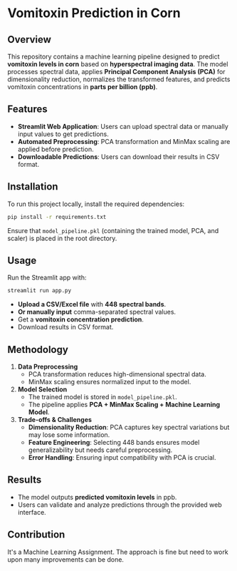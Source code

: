 # Vomitoxin Prediction in Corn

## Overview
This repository contains a machine learning pipeline designed to predict **vomitoxin levels in corn** based on **hyperspectral imaging data**. The model processes spectral data, applies **Principal Component Analysis (PCA)** for dimensionality reduction, normalizes the transformed features, and predicts vomitoxin concentrations in **parts per billion (ppb)**.

## Features
- **Streamlit Web Application**: Users can upload spectral data or manually input values to get predictions.
- **Automated Preprocessing**: PCA transformation and MinMax scaling are applied before prediction.
- **Downloadable Predictions**: Users can download their results in CSV format.

## Installation
To run this project locally, install the required dependencies:
```bash
pip install -r requirements.txt
```
Ensure that `model_pipeline.pkl` (containing the trained model, PCA, and scaler) is placed in the root directory.

## Usage
Run the Streamlit app with:
```bash
streamlit run app.py
```
- **Upload a CSV/Excel file** with **448 spectral bands**.
- **Or manually input** comma-separated spectral values.
- Get a **vomitoxin concentration prediction**.
- Download results in CSV format.

## Methodology
1. **Data Preprocessing**
   - PCA transformation reduces high-dimensional spectral data.
   - MinMax scaling ensures normalized input to the model.
2. **Model Selection**
   - The trained model is stored in `model_pipeline.pkl`.
   - The pipeline applies **PCA + MinMax Scaling + Machine Learning Model**.
3. **Trade-offs & Challenges**
   - **Dimensionality Reduction**: PCA captures key spectral variations but may lose some information.
   - **Feature Engineering**: Selecting 448 bands ensures model generalizability but needs careful preprocessing.
   - **Error Handling**: Ensuring input compatibility with PCA is crucial.

## Results
- The model outputs **predicted vomitoxin levels** in ppb.
- Users can validate and analyze predictions through the provided web interface.

## Contribution
It's a Machine Learning Assignment. The approach is fine but need to work upon many improvements can be done.

